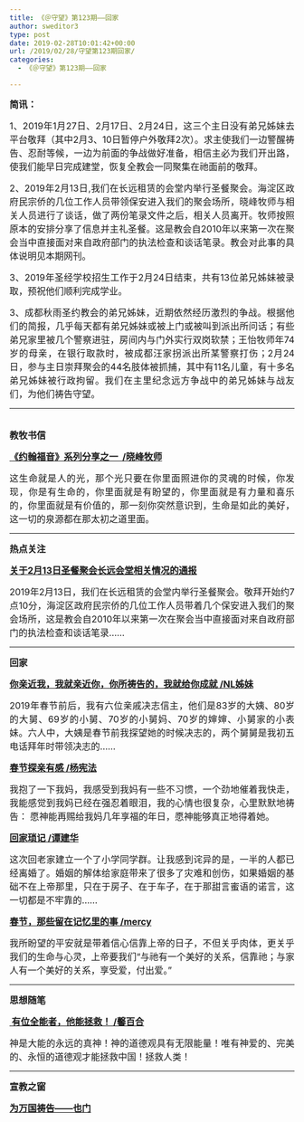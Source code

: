 ```yaml
---
title: 《＠守望》第123期——回家
author: sweditor3
type: post
date: 2019-02-28T10:01:42+00:00
url: /2019/02/28/守望第123期回家/
categories:
  - 《＠守望》第123期——回家

---
```

<p style="text-align: justify;">
  <strong><span style="font-size: 12pt;">简讯：</span></strong>
</p>

<p style="text-align: justify;">
  <span style="font-size: 12pt;">1、2019年1月27日、2月17日、2月24日，这三个主日没有弟兄姊妹去平台敬拜（其中2月3、10日暂停户外敬拜2次）。求主使我们一边警醒祷告、忍耐等候，一边为前面的争战做好准备，相信主必为我们开出路，使我们能早日完成建堂，恢复全教会一同聚集在祂面前的敬拜。</span>
</p>

<p style="text-align: justify;">
  <span style="font-size: 12pt;">2、2019年2月13日,我们在长远租赁的会堂内举行圣餐聚会。海淀区政府民宗侨的几位工作人员带领保安进入我们的聚会场所，晓峰牧师与相关人员进行了谈话，做了两份笔录文件之后，相关人员离开。牧师按照原本的安排分享了信息并主礼圣餐。这是教会自2010年以来第一次在聚会当中直接面对来自政府部门的执法检查和谈话笔录。教会对此事的具体说明见本期网刊。</span>
</p>

<p style="text-align: justify;">
  <span style="font-size: 12pt;">3、2019年圣经学校招生工作于2月24日结束，共有13位弟兄姊妹被录取，预祝他们顺利完成学业。</span>
</p>

<p style="text-align: justify;">
  <span style="font-size: 12pt;">3、成都秋雨圣约教会的弟兄姊妹，近期依然经历激烈的争战。根据他们的简报，几乎每天都有弟兄姊妹或被上门或被叫到派出所问话；有些弟兄家里被几个警察进驻，房间内与门外实行双岗软禁；王怡牧师年74岁的母亲，在银行取款时，被成都汪家拐派出所某警察打伤；2月24日，参与主日崇拜聚会的44名肢体被抓捕，其中有11名儿童，有十多名弟兄姊妹被行政拘留。我们在主里纪念远方争战中的弟兄姊妹与战友们，为他们祷告守望。</span>
</p>

* * *

<p style="text-align: justify;">
  <span style="font-size: 12pt;"><br /> <strong>教牧书信</strong></span>
</p>

<p style="text-align: justify;">
  <a href="/2019/02/28/约翰福音系列分享之一/"><span style="font-size: 12pt;"><strong>《约翰福音》系列分享之一  /晓峰牧师</strong></span></a>
</p>

<p style="text-align: justify;">
  <span style="font-size: 12pt;">这生命就是人的光，那个光只要在你里面照进你的灵魂的时候，你发现，你是有生命的，你里面就是有盼望的，你里面就是有力量和喜乐的，你里面就是有价值的，那一刻你突然意识到，生命是如此的美好，这一切的泉源都在那太初之道里面。</span>
</p>

* * *

<p style="text-align: justify;">
  <span style="font-size: 12pt;"><strong>热点关注</strong></span>
</p>

<p style="text-align: justify;">
  <a href="/2019/02/28/关于2月13日圣餐聚会长远会堂相关情况的通报/"><strong><span style="font-size: 12pt;">关于2月13日圣餐聚会长远会堂相关情况的通报</span></strong></a>
</p>

<p style="text-align: justify;">
  <span style="font-size: 12pt;">2019年2月13日，我们在长远租赁的会堂内举行圣餐聚会。敬拜开始约7点10分，海淀区政府民宗侨的几位工作人员带着几个保安进入我们的聚会场所，这是教会自2010年以来第一次在聚会当中直接面对来自政府部门的执法检查和谈话笔录……</span>
</p>

* * *

<p style="text-align: justify;">
  <span style="font-size: 12pt;"><strong>回家</strong></span>
</p>

<p style="text-align: justify;">
  <a href="/2019/02/28/你亲近我我就亲近你你所祷告的我就给你成/"><strong><span style="font-size: 12pt;">你亲近我，我就亲近你，你所祷告的，我就给你成就 /NL姊妹</span></strong></a>
</p>

<p style="text-align: justify;">
  <span style="font-size: 12pt;">2019年春节前后，我有六位亲戚决志信主，他们是83岁的大姨、80岁的大舅、69岁的小舅、70岁的小舅妈、70岁的婶婶、小舅家的小表妹。六人中，大姨是春节前我探望她的时候决志的，两个舅舅是我初五电话拜年时带领决志的……</span>
</p>

<p style="text-align: justify;">
  <a href="/2019/02/28/春节探亲有感/"><strong><span style="font-size: 12pt;">春节探亲有感 /杨宪法</span></strong></a>
</p>

<p style="text-align: justify;">
  <span style="font-size: 12pt;">我抱了一下我妈，我感受到我妈有一些不习惯，一个劲地催着我快走，我能感觉到我妈已经在强忍着眼泪，我的心情也很复杂，心里默默地祷告： 愿神能再赐给我妈几年享福的年日，愿神能够真正地得着她。</span>
</p>

<p style="text-align: justify;">
  <a href="/2019/02/28/回家琐记/"><strong><span style="font-size: 12pt;">回家琐记 /谭建华</span></strong></a>
</p>

<p style="text-align: justify;">
  <span style="font-size: 12pt;">这次回老家建立一个了小学同学群。让我感到诧异的是，一半的人都已经离婚了。婚姻的解体给家庭带来了很多了灾难和创伤，如果婚姻的基础不在上帝那里，只在于房子、在于车子，在于那甜言蜜语的诺言，这一切都是不牢靠的……</span>
</p>

<p style="text-align: justify;">
  <a href="/2019/02/28/春节那些留在记忆里的事/"><strong><span style="font-size: 12pt;">春节，那些留在记忆里的事 /mercy</span></strong></a>
</p>

<p style="text-align: justify;">
  <span style="font-size: 12pt;">我所盼望的平安就是带着信心信靠上帝的日子，不但关乎肉体，更关乎我们的生命与心灵，上帝要我们“与祂有一个美好的关系，信靠祂；与家人有一个美好的关系，享受爱，付出爱。”</span>
</p>

* * *

<p style="text-align: justify;">
  <span style="font-size: 12pt;"><strong>思想随笔</strong></span>
</p>

<p style="text-align: justify;">
  <a href="/2019/02/28/有位全能者他能拯救中国道德/"><strong><span style="font-size: 12pt;"> 有位全能者，他能拯救！ /馨百合</span></strong></a>
</p>

<p style="text-align: justify;">
  <span style="font-size: 12pt;">神是大能的永远的真神！神的道德观具有无限能量！唯有神爱的、完美的、永恒的道德观才能拯救中国！拯救人类！</span>
</p>

* * *

<p style="text-align: justify;">
  <span style="font-size: 12pt;"><strong>宣教之窗</strong></span>
</p>

<p style="text-align: justify;">
  <a href="/2019/02/28/为万国祷告也门/"><strong><span style="font-size: 12pt;">为万国祷告——也门</span></strong></a>
</p>